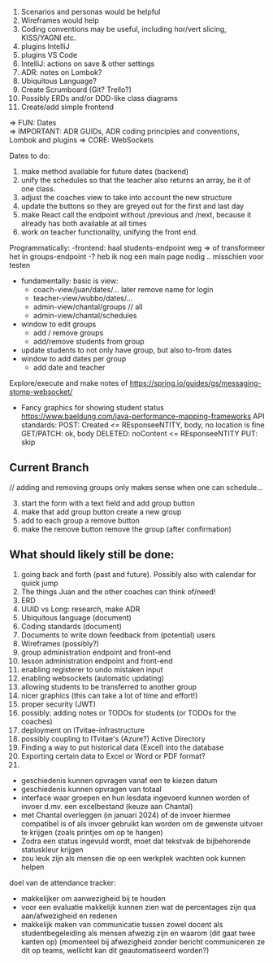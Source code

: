 1) Scenarios and personas would be helpful
2) Wireframes would help
3) Coding conventions may be useful, including hor/vert slicing, KISS/YAGNI etc.
4) plugins IntelliJ
5) plugins VS Code
6) IntelliJ: actions on save & other settings
7) ADR: notes on Lombok?
8) Ubiquitous Language?
9) Create Scrumboard (Git? Trello?)
10) Possibly ERDs and/or DDD-like class diagrams
11) Create/add simple frontend

=> FUN: Dates  
=> IMPORTANT: ADR GUIDs, ADR coding principles and conventions, Lombok and plugins
=> CORE: WebSockets

Dates to do:
1. make method available for future dates (backend)
2. unify the schedules so that the teacher also returns an array, be it of one class.
3. adjust the coaches view to take into account the new structure
4. update the buttons so they are greyed out for the first and last day
5. make React call the endpoint without /previous and /next, because it already has both 
  available at all times
6. work on teacher functionality, unifying the front end.

Programmatically:
-frontend: haal students-endpoint weg => of transformeer het in
groups-endpoint
-? heb ik nog een main page nodig .. misschien voor testen

- fundamentally: basic is view:
    - coach-view/juan/dates/... later remove name for login
    - teacher-view/wubbo/dates/...
    - admin-view/chantal/groups // all
    - admin-view/chantal/schedules
- window to edit groups
    - add / remove groups
    - add/remove students from group
- update students to not only have group, but also to-from dates
- window to add dates per group
    - add date and teacher

Explore/execute and make notes of https://spring.io/guides/gs/messaging-stomp-websocket/

- Fancy graphics for showing student status
  https://www.baeldung.com/java-performance-mapping-frameworks
  API standards:
  POST: Created <= REsponseeNTITY, body, no location is fine
  GET/PATCH: ok, body
  DELETED: noContent <= REsponseeNTITY
  PUT: skip

## Current Branch

// adding and removing groups only makes sense when one can schedule...

3) start the form with a text field and add group button
4) make that add group button create a new group
1) add to each group a remove button
2) make the remove button remove the group (after confirmation)

## What should likely still be done:
1) going back and forth (past and future). Possibly also with calendar for quick jump
2) The things Juan and the other coaches can think of/need!
3) ERD
4) UUID vs Long: research, make ADR
5) Ubiquitous language (document)
6) Coding standards (document)
7) Documents to write down feedback from (potential) users
8) Wireframes (possibly?)
9) group administration endpoint and front-end
10) lesson administration endpoint and front-end
11) enabling registerer to undo mistaken input
12) enabling websockets (automatic updating)
13) allowing students to be transferred to another group
14) nicer graphics (this can take a lot of time and effort!)
15) proper security (JWT)
16) possibly: adding notes or TODOs for students (or TODOs for the coaches)
17) deployment on ITvitae-infrastructure
18) possibly coupling to ITvitae's (Azure?) Active Directory
19) Finding a way to put historical data (Excel) into the database
20) Exporting certain data to Excel or Word or PDF format?
21) 
- geschiedenis kunnen opvragen vanaf een te kiezen datum
- geschiedenis kunnen opvragen van totaal
- interface waar groepen en hun lesdata ingevoerd kunnen worden of invoer d.mv. een excelbestand (keuze aan Chantal)
- met Chantal overleggen (in januari 2024) of de invoer hiermee compatibel is of als invoer gebruikt kan worden om de gewenste uitvoer te krijgen (zoals printjes om op te hangen)
- Zodra een status ingevuld wordt, moet dat tekstvak de bijbehorende statuskleur krijgen
- zou leuk zijn als mensen die op een werkplek wachten ook kunnen helpen

doel van de attendance tracker:
- makkelijker om aanwezigheid bij te houden
- voor een evaluatie makkelijk kunnen zien wat de percentages zijn qua aan/afwezigheid en redenen
- makkelijk maken van communicatie tussen zowel docent als studentbegeleiding als mensen afwezig zijn en waarom (dit gaat twee kanten op)
  (momenteel bij afwezigheid zonder bericht communiceren ze dit op teams, wellicht kan dit geautomatiseerd worden?)